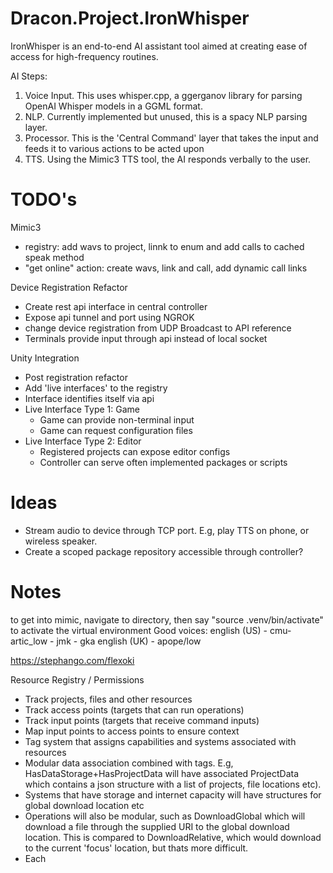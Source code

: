 # Dracon.Project.IronWhisper
IronWhisper is an end-to-end AI assistant tool aimed at creating ease of access for high-frequency routines. 

AI Steps: 
1. Voice Input. This uses whisper.cpp, a ggerganov library for parsing OpenAI Whisper models in a GGML format.
2. NLP. Currently implemented but unused, this is a spacy NLP parsing layer.
3. Processor. This is the 'Central Command' layer that takes the input and feeds it to various actions to be acted upon
4. TTS. Using the Mimic3 TTS tool, the AI responds verbally to the user.

# TODO's

Mimic3
 - registry: add wavs to project, linnk to enum and add calls to cached speak method
 - "get online" action: create wavs, link and call, add dynamic call links

Device Registration Refactor
- Create rest api interface in central controller
- Expose api tunnel and port using NGROK
- change device registration from UDP Broadcast to API reference
- Terminals provide input through api instead of local socket

Unity Integration
- Post registration refactor
- Add 'live interfaces' to the registry
- Interface identifies itself via api
- Live Interface Type 1: Game
  - Game can provide non-terminal input
  - Game can request configuration files
- Live Interface Type 2: Editor
  - Registered projects can expose editor configs
  - Controller can serve often implemented packages or scripts
    
# Ideas
- Stream audio to device through TCP port. E.g, play TTS on phone, or wireless speaker.
- Create a scoped package repository accessible through controller?
  
# Notes

to get into mimic, navigate to directory, then say "source .venv/bin/activate" to activate the virtual environment
Good voices: 
english (US) - cmu-artic_low - jmk - gka
english (UK) - apope/low

https://stephango.com/flexoki

Resource Registry / Permissions
- Track projects, files and other resources
- Track access points (targets that can run operations)
- Track input points (targets that receive command inputs)
- Map input points to access points to ensure context
- Tag system that assigns capabilities and systems associated with resources
- Modular data association combined with tags. E.g, HasDataStorage+HasProjectData will have associated ProjectData which contains a json structure with a list of projects, file locations etc).
- Systems that have storage and internet capacity will have structures for global download location etc
- Operations will also be modular, such as DownloadGlobal which will download a file through the supplied URI to the global download location. This is compared to DownloadRelative, which would download to the current 'focus' location, but thats more difficult. 
- Each 


